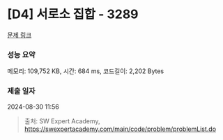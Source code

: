 # [D4] 서로소 집합 - 3289 

[문제 링크](https://swexpertacademy.com/main/code/problem/problemDetail.do?contestProbId=AWBJKA6qr2oDFAWr) 

### 성능 요약

메모리: 109,752 KB, 시간: 684 ms, 코드길이: 2,202 Bytes

### 제출 일자

2024-08-30 11:56



> 출처: SW Expert Academy, https://swexpertacademy.com/main/code/problem/problemList.do